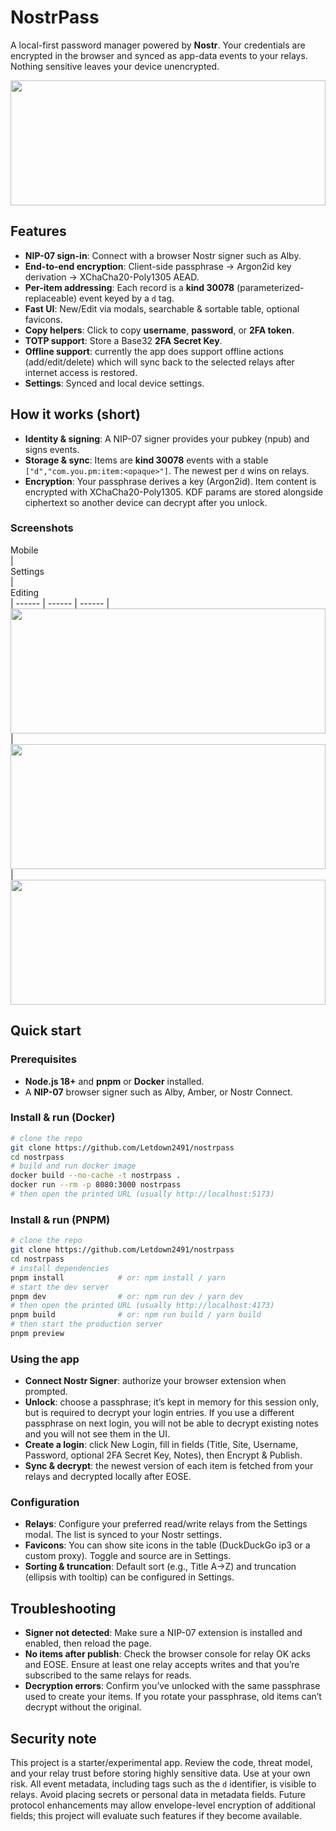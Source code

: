 # NostrPass
A local-first password manager powered by **Nostr**. Your credentials are encrypted in the browser and synced as app-data events to your relays. Nothing sensitive leaves your device unencrypted.

<img src="https://blossom.primal.net/1853c32d1af9e3531c8eb12ab0203b56ab82e4be536746cb4a836cb7f0840b71.png" width="100%" height="200px" />

## Features
- **NIP-07 sign-in**: Connect with a browser Nostr signer such as Alby.
- **End-to-end encryption**: Client-side passphrase → Argon2id key derivation → XChaCha20-Poly1305 AEAD.
- **Per-item addressing**: Each record is a **kind 30078** (parameterized-replaceable) event keyed by a `d` tag.
- **Fast UI**: New/Edit via modals, searchable & sortable table, optional favicons.
- **Copy helpers**: Click to copy **username**, **password**, or **2FA token**.
- **TOTP support**: Store a Base32 **2FA Secret Key**.
- **Offline support**: currently the app does support offline actions (add/edit/delete) which will sync back to the selected relays after internet access is restored.
- **Settings**: Synced and local device settings.

## How it works (short)
- **Identity & signing**: A NIP-07 signer provides your pubkey (npub) and signs events.
- **Storage & sync**: Items are **kind 30078** events with a stable `["d","com.you.pm:item:<opaque>"]`. The newest per `d` wins on relays.
- **Encryption**: Your passphrase derives a key (Argon2id). Item content is encrypted with XChaCha20-Poly1305. KDF params are stored alongside ciphertext so another device can decrypt after you unlock.

### Screenshots

<div style="width=25%;">Mobile</div> | <div style="width=25%;">Settings</div> | <div style="width=25%;">Editing</div>
| ------ | ------ | ------ |
<img src="https://blossom.primal.net/c961144aa28f9c039b1430533732de8d444afdca986ecaf9ace36ed90252b32e.png" width="100%" height="200px" />   |   <img src="https://blossom.primal.net/badc499ddbd8f6b82439c5124560dec54c2a54bccb4ad5e1fd9ddd1ba190be72.png" width="100%" height="200px" />  |   <img src="https://blossom.primal.net/ab51757aef80362b0702a25f703be0ed5c14798e4ac1994bedd035718e0b6cb7.png" width="100%" height="200px" />

## Quick start

### Prerequisites
- **Node.js 18+** and **pnpm** or **Docker** installed.
- A **NIP-07** browser signer such as Alby, Amber, or Nostr Connect.

### Install & run (Docker)
```bash
# clone the repo
git clone https://github.com/Letdown2491/nostrpass
cd nostrpass
# build and run docker image
docker build --no-cache -t nostrpass .
docker run --rm -p 8080:3000 nostrpass
# then open the printed URL (usually http://localhost:5173)
```

### Install & run (PNPM)
```bash
# clone the repo
git clone https://github.com/Letdown2491/nostrpass
cd nostrpass
# install dependencies
pnpm install            # or: npm install / yarn
# start the dev server
pnpm dev                # or: npm run dev / yarn dev
# then open the printed URL (usually http://localhost:4173)
pnpm build              # or: npm run build / yarn build
# then start the production server
pnpm preview
```

### Using the app
- **Connect Nostr Signer**: authorize your browser extension when prompted.
- **Unlock**: choose a passphrase; it’s kept in memory for this session only, but is required to decrypt your login entries. If you use a different passphrase on next login, you will not be able to decrypt existing notes and you will not see them in the UI.
- **Create a login**: click New Login, fill in fields (Title, Site, Username, Password, optional 2FA Secret Key, Notes), then Encrypt & Publish.
- **Sync & decrypt**: the newest version of each item is fetched from your relays and decrypted locally after EOSE.

### Configuration
- **Relays**: Configure your preferred read/write relays from the Settings modal. The list is synced to your Nostr settings.
- **Favicons**: You can show site icons in the table (DuckDuckGo ip3 or a custom proxy). Toggle and source are in Settings.
- **Sorting & truncation**: Default sort (e.g., Title A→Z) and truncation (ellipsis with tooltip) can be configured in Settings.

## Troubleshooting
- **Signer not detected**: Make sure a NIP-07 extension is installed and enabled, then reload the page.
- **No items after publish**: Check the browser console for relay OK acks and EOSE. Ensure at least one relay accepts writes and that you’re subscribed to the same relays for reads.
- **Decryption errors**: Confirm you’ve unlocked with the same passphrase used to create your items. If you rotate your passphrase, old items can’t decrypt without the original.

## Security note
This project is a starter/experimental app. Review the code, threat model, and your relay trust before storing highly sensitive data. Use at your own risk. All event metadata, including tags such as the `d` identifier, is visible to relays. Avoid placing secrets or personal data in metadata fields. Future protocol enhancements may allow envelope-level encryption of additional fields; this project will evaluate such features if they become available.
